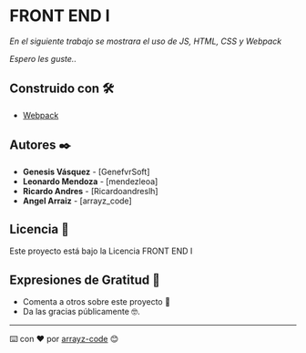 # FRONT END I

_En el siguiente trabajo se mostrara el uso de JS, HTML, CSS y Webpack_

_Espero les guste.._

## Construido con 🛠️

* [Webpack](https://webpack.js.org/)


## Autores ✒️


* **Genesis Vásquez** - [GenefvrSoft]
* **Leonardo Mendoza** - [mendezleoa]
* **Ricardo Andres** - [Ricardoandreslh]
* **Angel Arraiz** - [arrayz_code]


## Licencia 📄

Este proyecto está bajo la Licencia FRONT END I 

## Expresiones de Gratitud 🎁

* Comenta a otros sobre este proyecto 📢
* Da las gracias públicamente 🤓.



---
⌨️ con ❤️ por [arrayz-code](https://github.com/arrayz-code) 😊
